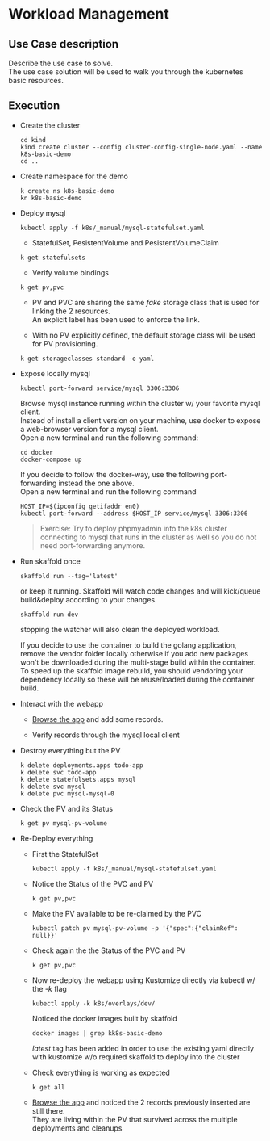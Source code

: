 # Workload Management

## Use Case description

Describe the use case to solve.  
The use case solution will be used to walk you through the kubernetes basic resources.

## Execution

- Create the cluster
  ```
  cd kind
  kind create cluster --config cluster-config-single-node.yaml --name k8s-basic-demo 
  cd ..
  ```

- Create namespace for the demo
  ```
  k create ns k8s-basic-demo
  kn k8s-basic-demo
  ```

- Deploy mysql
  ```
  kubectl apply -f k8s/_manual/mysql-statefulset.yaml
  ```
    - StatefulSet, PesistentVolume and PesistentVolumeClaim
    ```
    k get statefulsets
    ```

    - Verify volume bindings
    ```
    k get pv,pvc
    ```
    - PV and PVC are sharing the same *fake* storage class that is used for linking the 2 resources.  
      An explicit label has been used to enforce the link.

    - With no PV explicitly defined, the default storage class will be used for PV provisioning.
    ```
    k get storageclasses standard -o yaml
    ```

- Expose locally mysql
  ```
  kubectl port-forward service/mysql 3306:3306
  ```
  Browse mysql instance running within the cluster w/ your favorite mysql client.  
  Instead of install a client version on your machine, use docker to expose a web-browser version for a mysql client.  
  Open a new terminal and run the following command:
  ```
  cd docker
  docker-compose up
  ```

  If you decide to follow the docker-way, use the following port-forwarding instead the one above.  
  Open a new terminal and run the following command
  ```
  HOST_IP=$(ipconfig getifaddr en0)
  kubectl port-forward --address $HOST_IP service/mysql 3306:3306
  ```

  > Exercise: Try to deploy phpmyadmin into the k8s cluster connecting to mysql that runs in the cluster as well so you do not need port-forwarding anymore.


- Run skaffold once
  ```
  skaffold run --tag='latest'
  ```

  or keep it running. Skaffold will watch code changes and will kick/queue build&deploy according to your changes.
  ```
  skaffold run dev
  ```
  stopping the watcher will also clean the deployed workload.

  If you decide to use the container to build the golang application, remove the vendor folder locally otherwise if you add new packages won't be downloaded during the multi-stage build within the container.  
  To speed up the skaffold image rebuild, you should vendoring your dependency locally so these will be reuse/loaded during the container build.

- Interact with the webapp

  - [Browse the app](http://localhost:30001/home) and add some records.

  - Verify records through the mysql local client


- Destroy everything but the PV
  ```
  k delete deployments.apps todo-app 
  k delete svc todo-app
  k delete statefulsets.apps mysql 
  k delete svc mysql 
  k delete pvc mysql-mysql-0
  ```

- Check the PV and its Status
  ```
  k get pv mysql-pv-volume
  ```

- Re-Deploy everything

  - First the StatefulSet
    ```
    kubectl apply -f k8s/_manual/mysql-statefulset.yaml
    ```

  - Notice the Status of the PVC and PV
    ```
    k get pv,pvc
    ```

  - Make the PV available to be re-claimed by the PVC
    ```
    kubectl patch pv mysql-pv-volume -p '{"spec":{"claimRef": null}}'
    ```

  - Check again the the Status of the PVC and PV
    ```
    k get pv,pvc
    ```

  - Now re-deploy the webapp using Kustomize directly via kubectl w/ the *-k* flag
    ```
    kubectl apply -k k8s/overlays/dev/
    ```

    Noticed the docker images built by skaffold
    ```
    docker images | grep kk8s-basic-demo
    ```
    *latest* tag has been added in order to use the existing yaml directly with kustomize w/o required skaffold to deploy into the cluster

  - Check everything is working as expected
    ```
    k get all
    ```

  -  [Browse the app](http://localhost:30001/home) and noticed the 2 records previously inserted are still there.  
     They are living within the PV that survived across the multiple deployments and cleanups